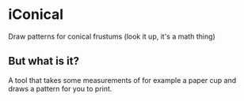 # iConical
Draw patterns for conical frustums (look it up, it's a math thing)

## But what is it?
A tool that takes some measurements of for example a paper cup and draws a pattern for you to print.